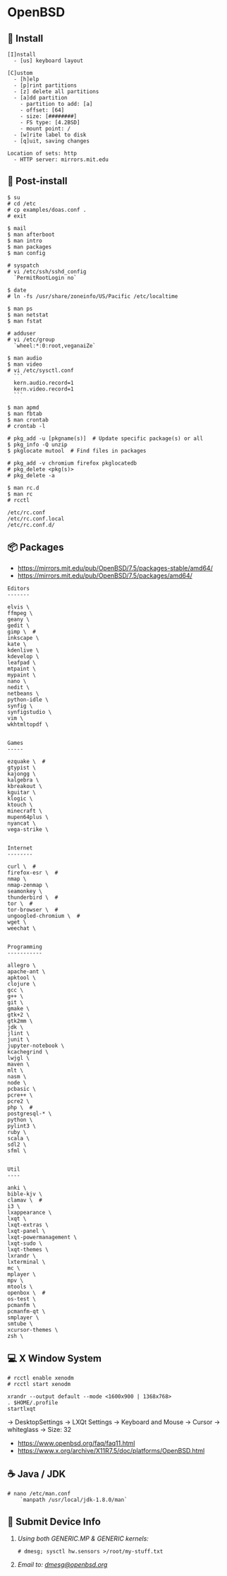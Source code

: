 OpenBSD
=======

💾 Install
----------

```
[I]nstall
  - [us] keyboard layout

[C]ustom
  - [h]elp
  - [p]rint partitions
  - [z] delete all partitions
  - [a]dd partition
    - partition to add: [a]
    - offset: [64]
    - size: [########]
    - FS type: [4.2BSD]
    - mount point: /
  - [w]rite label to disk
  - [q]uit, saving changes

Location of sets: http
  - HTTP server: mirrors.mit.edu
```


🔨 Post-install
---------------

    $ su
    # cd /etc
    # cp examples/doas.conf .
    # exit

    $ mail
    $ man afterboot
    $ man intro
    $ man packages
    $ man config

    # syspatch
    # vi /etc/ssh/sshd_config
      `PermitRootLogin no`
    
    $ date
    # ln -fs /usr/share/zoneinfo/US/Pacific /etc/localtime

    $ man ps
    $ man netstat
    $ man fstat

    # adduser
    # vi /etc/group
      `wheel:*:0:root,veganaiZe`

    $ man audio
    $ man video
    # vi /etc/sysctl.conf
      ```
      kern.audio.record=1
      kern.video.record=1
      ```

    $ man apmd
    $ man fbtab
    $ man crontab
    # crontab -l

    # pkg_add -u [pkgname(s)]  # Update specific package(s) or all
    $ pkg_info -Q unzip
    $ pkglocate mutool  # Find files in packages

    # pkg_add -v chromium firefox pkglocatedb
    # pkg_delete <pkg(s)>
    # pkg_delete -a

    $ man rc.d
    $ man rc
    # rcctl 

    /etc/rc.conf
    /etc/rc.conf.local
    /etc/rc.conf.d/


📦 Packages
-----------

* https://mirrors.mit.edu/pub/OpenBSD/7.5/packages-stable/amd64/
* https://mirrors.mit.edu/pub/OpenBSD/7.5/packages/amd64/

```
Editors
-------

elvis \
ffmpeg \
geany \
gedit \
gimp \  #
inkscape \
kate \
kdenlive \
kdevelop \
leafpad \
mtpaint \
mypaint \
nano \
nedit \
netbeans \
python-idle \
synfig \
synfigstudio \
vim \
wkhtmltopdf \


Games
-----

ezquake \  #
gtypist \
kajongg \
kalgebra \
kbreakout \
kguitar \
klogic \
ktouch \
minecraft \
mupen64plus \
nyancat \
vega-strike \


Internet
--------

curl \  #
firefox-esr \  #
nmap \
nmap-zenmap \
seamonkey \
thunderbird \  #
tor \  #
tor-browser \  #
ungoogled-chromium \  #
wget \
weechat \


Programming
-----------

allegro \
apache-ant \
apktool \
clojure \
gcc \
g++ \
git \
gmake \
gtk+2 \
gtk2mm \
jdk \
jlint \
junit \
jupyter-notebook \
kcachegrind \
lwjgl \
maven \
mlt \
nasm \
node \
pcbasic \
pcre++ \
pcre2 \
php \  #
postgresql-* \
python \
pylint3 \
ruby \
scala \
sdl2 \
sfml \


Util
----

anki \
bible-kjv \
clamav \  #
i3 \
lxappearance \
lxqt \
lxqt-extras \
lxqt-panel \
lxqt-powermanagement \
lxqt-sudo \
lxqt-themes \
lxrandr \
lxterminal \
mc \
mplayer \
mpv \
mtools \
openbox \  #
os-test \
pcmanfm \
pcmanfm-qt \
smplayer \
smtube \
xcursor-themes \
zsh \
```


💻 X Window System
------------------

    # rcctl enable xenodm
    # rcctl start xenodm

    xrandr --output default --mode <1600x900 | 1368x768>
    . $HOME/.profile
    startlxqt

-> DesktopSettings
  -> LXQt Settings
    -> Keyboard and Mouse
      -> Cursor
        -> whiteglass
        -> Size: 32

* https://www.openbsd.org/faq/faq11.html
* https://www.x.org/archive/X11R7.5/doc/platforms/OpenBSD.html


☕ Java / JDK
-------------

```
# nano /etc/man.conf
    `manpath /usr/local/jdk-1.8.0/man`
```


📨 Submit Device Info
---------------------

1. _Using both GENERIC.MP & GENERIC kernels:_

       # dmesg; sysctl hw.sensors >/root/my-stuff.txt

3. _Email to: <dmesg@openbsd.org>_
